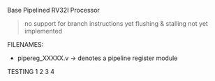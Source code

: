 Base Pipelined RV32I Processor
  > no support for branch instructions yet
  > flushing & stalling not yet implemented

FILENAMES:
  - pipereg_XXXXX.v -> denotes a pipeline register module

TESTING 1 2 3 4